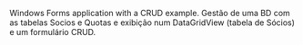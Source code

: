 Windows Forms application with a CRUD example.
Gestão de uma BD com as tabelas Socios e Quotas e exibição num DataGridView (tabela de Sócios) e um formulário CRUD.
